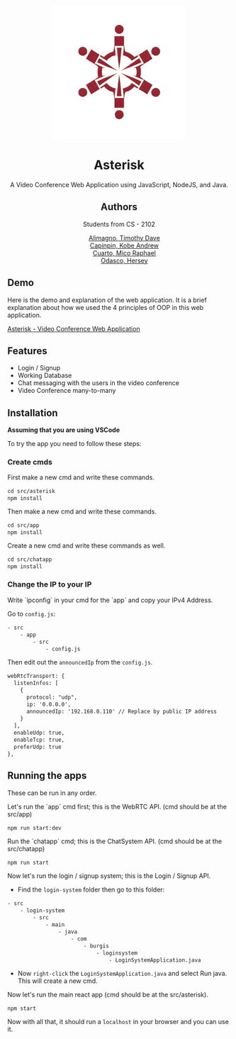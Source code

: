 <div align="center">
  <img alt="Alt text" width="300" height="300" src="src/asterisk/src/Components/Assets/asterisk-logo.png">

  <h1>Asterisk</h1>

  <p>A Video Conference Web Application using JavaScript, NodeJS, and Java.</p>

  <h2>Authors</h2>
  <p>Students from CS - 2102</p>
  <ul>
    <a href="https://github.com/mothy-08">Alimagno, Timothy Dave</a><br>
    <a href="https://github.com/VinnRe">Capinpin, Kobe Andrew</a><br>
    <a href="https://github.com/oocim">Cuarto, Mico Raphael</a><br>
    <a href="https://github.com/herseyy">Odasco, Hersey</a><br>
  </ul>
</div>

<h2>Demo</h2>
<p>Here is the demo and explanation of the web application. It is a brief explanation about how we used the 4 principles of OOP in this web application.</p>
<p><a href="#">Asterisk - Video Conference Web Application</a></p>

<h2>Features</h2>
<ul>
  <li>Login / Signup</li>
  <li>Working Database</li>
  <li>Chat messaging with the users in the video conference</li>
  <li>Video Conference many-to-many</li>
</ul>

<h2>Installation</h2>
<p><strong>Assuming that you are using VSCode</strong></p>
<p>To try the app you need to follow these steps:</p>

<h3>Create cmds</h3>

<p>First make a new cmd and write these commands.</p>

<pre><code>cd src/asterisk
npm install
</code></pre>

<p>Then make a new cmd and write these commands.</p>

<pre><code>cd src/app
npm install
</code></pre>

<p>Create a new cmd and write these commands as well.</p>

<pre><code>cd src/chatapp
npm install
</code></pre>

<h3>Change the IP to your IP</h3>

<p>Write `ipconfig` in your cmd for the `app` and copy your IPv4 Address.</p>

<p>Go to <code>config.js</code>:</p>

<pre><code>- src
    - app
        - src
            - config.js
</code></pre>

<p>Then edit out the <code>announcedIp</code> from the <code>config.js</code>.</p>

<pre><code>webRtcTransport: {
  listenInfos: [
    {
      protocol: "udp", 
      ip: '0.0.0.0',
      announcedIp: '192.168.0.110' // Replace by public IP address
    }
  ],
  enableUdp: true,
  enableTcp: true,
  preferUdp: true
},
</code></pre>

<h2>Running the apps</h2>

<p>These can be run in any order.</p>

<p>Let's run the `app` cmd first; this is the WebRTC API. (cmd should be at the src/app)</p>

<pre><code>npm run start:dev
</code></pre>

<p>Run the `chatapp` cmd; this is the ChatSystem API. (cmd should be at the src/chatapp)</p>

<pre><code>npm run start
</code></pre>

<p>Now let's run the login / signup system; this is the Login / Signup API.</p>

<ul>
  <li>Find the <code>login-system</code> folder then go to this folder:</li>
</ul>

<pre><code>- src
    - login-system
        - src
            - main
                - java
                    - com
                        - burgis
                            - loginsystem
                                - LoginSystemApplication.java
</code></pre>

<ul>
  <li>Now <code>right-click</code> the <code>LoginSystemApplication.java</code> and select Run java. This will create a new cmd.</li>
</ul>

<p>Now let's run the main react app (cmd should be at the src/asterisk).</p>

<pre><code>npm start
</code></pre>

<p>Now with all that, it should run a <code>localhost</code> in your browser and you can use it.</p>
